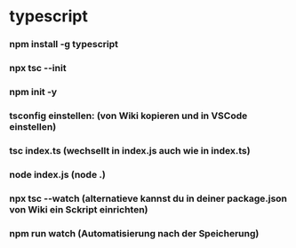 # typescript

### npm install -g typescript
### npx tsc --init
### npm init -y
### tsconfig einstellen: (von Wiki kopieren und in VSCode einstellen)
### tsc index.ts (wechsellt in index.js auch wie in index.ts)
### node index.js (node .)
### npx tsc --watch (alternatieve kannst du in deiner package.json von Wiki ein Sckript einrichten)
### npm run watch (Automatisierung nach der Speicherung)
